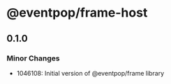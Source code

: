# @eventpop/frame-host

## 0.1.0

### Minor Changes

- 1046108: Initial version of @eventpop/frame library

